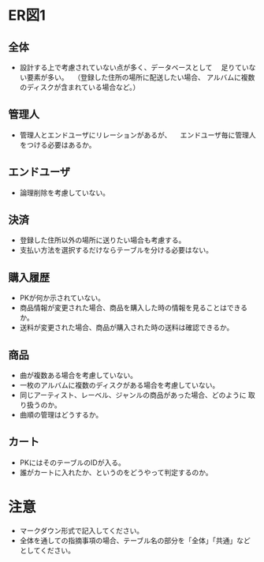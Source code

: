 # ER図1
## 全体
- 設計する上で考慮されていない点が多く、データベースとして
　足りていない要素が多い。
　（登録した住所の場所に配送したい場合、
  アルバムに複数のディスクが含まれている場合など。）

## 管理人
- 管理人とエンドユーザにリレーションがあるが、
　エンドユーザ毎に管理人をつける必要はあるか。

## エンドユーザ
- 論理削除を考慮していない。

## 決済
- 登録した住所以外の場所に送りたい場合も考慮する。
- 支払い方法を選択するだけならテーブルを分ける必要はない。

## 購入履歴
- PKが何か示されていない。
- 商品情報が変更された場合、商品を購入した時の情報を見ることはできるか。
- 送料が変更された場合、商品が購入された時の送料は確認できるか。

## 商品
- 曲が複数ある場合を考慮していない。
- 一枚のアルバムに複数のディスクがある場合を考慮していない。
- 同じアーティスト、レーベル、ジャンルの商品があった場合、どのように
  取り扱うのか。
- 曲順の管理はどうするか。

## カート
- PKにはそのテーブルのIDが入る。
- 誰がカートに入れたか、というのをどうやって判定するのか。

# 注意
* マークダウン形式で記入してください。
* 全体を通しての指摘事項の場合、テーブル名の部分を「全体」「共通」などとしてください。

